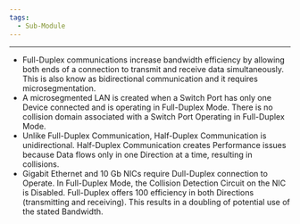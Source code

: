 ```yaml
---
tags:
  - Sub-Module
---
```


---
- Full-Duplex communications increase bandwidth efficiency by allowing both ends of a connection to transmit and receive data simultaneously. 
  This is also know as bidirectional communication and it requires microsegmentation.
- A microsegmented LAN is created when a Switch Port has only one Device connected and is operating in Full-Duplex Mode.
  There is no collision domain associated with a Switch Port Operating in Full-Duplex Mode.
- Unlike Full-Duplex Communication, Half-Duplex Communication is unidirectional.
  Half-Duplex Communication creates Performance issues because Data flows only in one Direction at a time, resulting in collisions.
- Gigabit Ethernet and 10 Gb NICs require Dull-Duplex connection to Operate.
  In Full-Duplex Mode, the Collision Detection Circuit on the NIC is Disabled.
  Full-Duplex offers 100 efficiency in both Directions (transmitting and receiving). This results in a doubling of potential use of the stated Bandwidth.